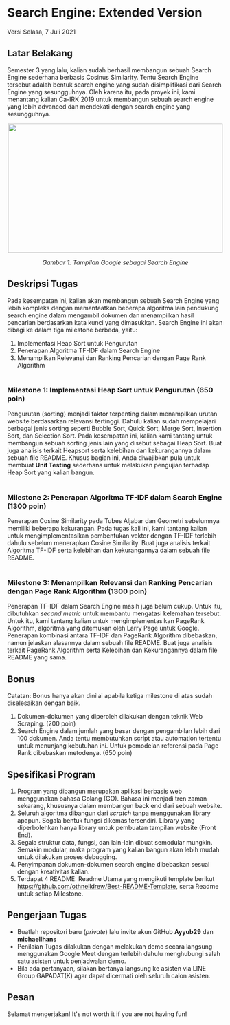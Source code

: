 # Search Engine: Extended Version
Versi Selasa, 7 Juli 2021

## Latar Belakang
Semester 3 yang lalu, kalian sudah berhasil membangun sebuah Search Engine sederhana berbasis Cosinus Similarity. Tentu Search Engine tersebut adalah bentuk search engine yang sudah disimplifikasi dari Search Engine yang sesungguhnya. Oleh karena itu, pada proyek ini, kami menantang kalian Ca-IRK 2019 untuk membangun sebuah search engine yang lebih advanced dan mendekati dengan search engine yang sesungguhnya.
<p align="center">
<img src="https://qwords.com/blog/wp-content/uploads/2019/10/Google-logo-Qwords-by-Andy-N.png" height="300" width="500"></p>
<p align="center"><i>Gambar 1. Tampilan Google sebagai Search Engine</i></p>

## Deskripsi Tugas
Pada kesempatan ini, kalian akan membangun sebuah Search Engine yang lebih kompleks dengan memanfaatkan beberapa algoritma lain pendukung search engine dalam mengambil dokumen dan menampilkan hasil pencarian berdasarkan kata kunci yang dimasukkan. Search Engine ini akan dibagi ke dalam tiga milestone berbeda, yaitu:
1. Implementasi Heap Sort untuk Pengurutan
2. Penerapan Algoritma TF-IDF dalam Search Engine
3. Menampilkan Relevansi dan Ranking Pencarian dengan Page Rank Algorithm
<br><br>
### **Milestone 1: Implementasi Heap Sort untuk Pengurutan (650 poin)**
Pengurutan (sorting) menjadi faktor terpenting dalam menampilkan urutan website berdasarkan relevansi tertinggi. Dahulu kalian sudah mempelajari berbagai jenis sorting seperti Bubble Sort, Quick Sort, Merge Sort, Insertion Sort, dan Selection Sort. Pada kesempatan ini, kalian kami tantang untuk membangun sebuah sorting jenis lain yang disebut sebagai Heap Sort. Buat juga analisis terkait Heapsort serta kelebihan dan kekurangannya dalam sebuah file README. Khusus bagian ini, Anda diwajibkan pula untuk membuat **Unit Testing** sederhana untuk melakukan pengujian terhadap Heap Sort yang kalian bangun.
<br><br>
### **Milestone 2: Penerapan Algoritma TF-IDF dalam Search Engine (1300 poin)**
Penerapan Cosine Similarity pada Tubes Aljabar dan Geometri sebelumnya memiliki beberapa kekurangan. Pada tugas kali ini, kami tantang kalian untuk mengimplementasikan pembentukan vektor dengan TF-IDF terlebih dahulu sebelum menerapkan Cosine Similarity. Buat juga analisis terkait Algoritma TF-IDF serta kelebihan dan kekurangannya dalam sebuah file README.
<br><br>
### **Milestone 3: Menampilkan Relevansi dan Ranking Pencarian dengan Page Rank Algorithm (1300 poin)**
Penerapan TF-IDF dalam Search Engine masih juga belum cukup. Untuk itu, dibutuhkan _second metric_ untuk membantu mengatasi kelemahan tersebut. Untuk itu, kami tantang kalian untuk mengimplementasikan PageRank Algorithm, algoritma yang ditemukan oleh Larry Page untuk Google. Penerapan kombinasi antara TF-IDF dan PageRank Algorithm dibebaskan, namun jelaskan alasannya dalam sebuah file README. Buat juga analisis terkait PageRank Algorithm serta Kelebihan dan Kekurangannya dalam file README yang sama.

## Bonus
Catatan: Bonus hanya akan dinilai apabila ketiga milestone di atas sudah diselesaikan dengan baik.
1. Dokumen-dokumen yang diperoleh dilakukan dengan teknik Web Scraping. (200 poin)
2. Search Engine dalam jumlah yang besar dengan pengambilan lebih dari 100 dokumen. Anda tentu membutuhkan script atau automation tertentu untuk menunjang kebutuhan ini. Untuk pemodelan referensi pada Page Rank dibebaskan metodenya. (650 poin)

## Spesifikasi Program
1. Program yang dibangun merupakan aplikasi berbasis web menggunakan bahasa Golang (GO). Bahasa ini menjadi tren zaman sekarang, khususnya dalam membangun back end dari sebuah website.
2. Seluruh algoritma dibangun dari *scratch* tanpa menggunakan library apapun. Segala bentuk fungsi dikemas tersendiri. Library yang diperbolehkan hanya library untuk pembuatan tampilan website (Front End).
3. Segala struktur data, fungsi, dan lain-lain dibuat semodular mungkin. Semakin modular, maka program yang kalian bangun akan lebih mudah untuk dilakukan proses debugging.
4. Penyimpanan dokumen-dokumen search engine dibebaskan sesuai dengan kreativitas kalian. 
5. Terdapat 4 README: Readme Utama yang mengikuti template berikut https://github.com/othneildrew/Best-README-Template, serta Readme untuk setiap Milestone.

## Pengerjaan Tugas
* Buatlah repositori baru (*private*) lalu invite akun GitHub **Ayyub29** dan **michaellhans**
* Penilaian Tugas dilakukan dengan melakukan demo secara langsung menggunakan Google Meet dengan terlebih dahulu menghubungi salah satu asisten untuk penjadwalan demo.
* Bila ada pertanyaan, silakan bertanya langsung ke asisten via LINE Group GAPADAT(K) agar dapat dicermati oleh seluruh calon asisten. 

## Pesan
Selamat mengerjakan! It's not worth it if you are not having fun!